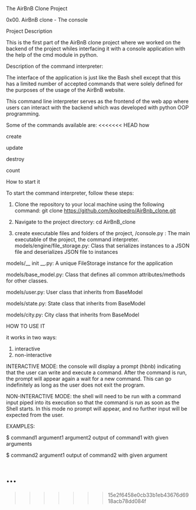 The AirBnB Clone Project


0x00. AirBnB clone - The console

Project Description

This is the first part of the AirBnB clone project where we worked on the backend of the project whiles interfacing it with a console application with the help of the cmd module in python.

Description of the command interpreter:


The interface of the application is just like the Bash shell except that this has a limited number of accepted commands that were solely defined for the purposes of the usage of the AirBnB website.

This command line interpreter serves as the frontend of the web app where users can interact with the backend which was developed with python OOP programming.

Some of the commands available are:
<<<<<<< HEAD
how

create

update

destroy

count

How to start it

To start the command interpreter, follow these steps:

1. Clone the repository to your local machine using the following command:
git clone https://github.com/koolpedro/AirBnb_clone.git

2. Navigate to the project directory:
cd AirBnB_clone

3. create executable files and folders of the project, 
/console.py : The main executable of the project, the command interpreter.
models/engine/file_storage.py: Class that serializes instances to a JSON file and deserializes JSON file to instances

models/__ init __.py: A unique FileStorage instance for the application

models/base_model.py: Class that defines all common attributes/methods for other classes.

models/user.py: User class that inherits from BaseModel

models/state.py: State class that inherits from BaseModel

models/city.py: City class that inherits from BaseModel


HOW TO USE IT

it works in two ways:
1. interactive 
2. non-interactive

INTERACTIVE MODE: 
the console will display a prompt (hbnb) indicating that the user can write and execute a command. After the command is run, the prompt will appear again a wait for a new command. This can go indefinitely as long as the user does not exit the program.

NON-INTERACTIVE MODE:
the shell will need to be run with a command input piped into its execution so that the command is run as soon as the Shell starts. In this mode no prompt will appear, and no further input will be expected from the user.

EXAMPLES:

$ command1 argument1 argument2
output of command1 with given arguments


$ command2 argument1
output of command2 with given argument

...
=======
>>>>>>> 15e2f6458e0cb33b1eb43676d6918acb78dd084f
